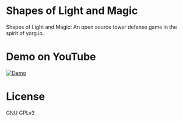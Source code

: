 # Shapes of Light and Magic
Shapes of Light and Magic: An open source tower defense game in the spirit of yorg.io.

# Demo on YouTube
[![Demo](https://img.youtube.com/vi/gBNfbFVoe1Y/0.jpg)](https://www.youtube.com/watch?v=gBNfbFVoe1Y)

# License
GNU GPLv3
